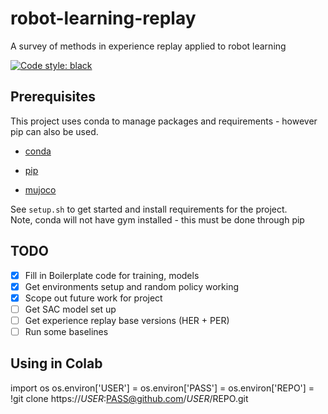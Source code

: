 # robot-learning-replay
A survey of methods in experience replay applied to robot learning

[![Code style: black](https://img.shields.io/badge/code%20style-black-000000.svg)](https://github.com/psf/black)


## Prerequisites

This project uses conda to manage packages and requirements - however pip can also be used.

+ [conda](https://docs.anaconda.com/anaconda/install/)

+ [pip](https://pip.pypa.io/en/stable/installing/)

+ [mujoco](http://www.mujoco.org/)

See `setup.sh` to get started and install requirements for the project.  
Note, conda will not have gym installed - this must be done through pip

## TODO

 - [x] Fill in Boilerplate code for training, models
 - [x] Get environments setup and random policy working
 - [x] Scope out future work for project
 - [ ] Get SAC model set up
 - [ ] Get experience replay base versions (HER + PER)
 - [ ] Run some baselines
 
 ## Using in Colab
import os
os.environ['USER'] = <name>
os.environ['PASS'] = <password>
os.environ['REPO'] = <repo>
!git clone https://$USER:$PASS@github.com/$USER/$REPO.git
